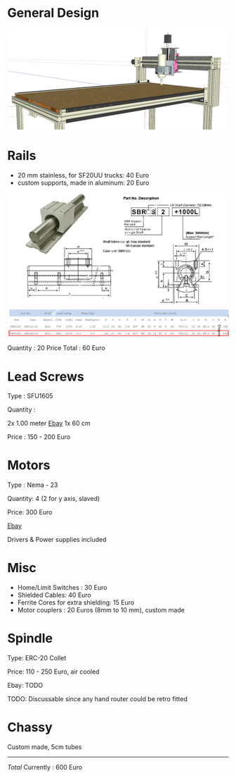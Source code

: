 # General Design

![Design](./Router-102-Profile.png)

# Rails

- 20 mm stainless, for SF20UU trucks: 40 Euro 
- custom supports, made in aluminum: 20 Euro

![](Accordion-bellow-protective-cover-fit-the-SBR20UU-linear-bearing.jpg)

Quantity : 20
Price Total : 60 Euro

# Lead Screws

Type : SFU1605

Quantity : 

2x 1.00 meter [Ebay](https://www.ebay.de/itm/EU-No-VAT-SFU1605-L800mm-Ballscrew-end-machined-Nut-BK-BF12-Support-Nut-housing/162964857789?hash=item25f17663bd:g:tOgAAOSwUoNaF9DN)
1x 60 cm 

Price : 150 - 200 Euro

# Motors

Type : Nema - 23

Quantity: 4 (2 for y axis, slaved)

Price: 300 Euro

[Ebay](https://www.ebay.es/itm/ACT-Motor-GmbH-4Axis-Nema23-CNC-Kit-23HS2442-Single-Shaft-4-2A-112mm-425oz-in/253051277058?hash=item3aeb080f02:g:rw4AAOSwIGlZbdCU)

Drivers & Power supplies included

# Misc

- Home/Limit Switches : 30 Euro
- Shielded Cables: 40 Euro
- Ferrite Cores for extra shielding: 15 Euro
- Motor couplers : 20 Euros (8mm to 10 mm), custom made

# Spindle

Type: ERC-20 Collet

Price:  110 - 250 Euro, air cooled

Ebay: TODO

TODO: Discussable since any hand router could be retro fitted

# Chassy

Custom made, 5cm tubes

----------------------------------------------------------

*Total* Currently : 600 Euro 

















